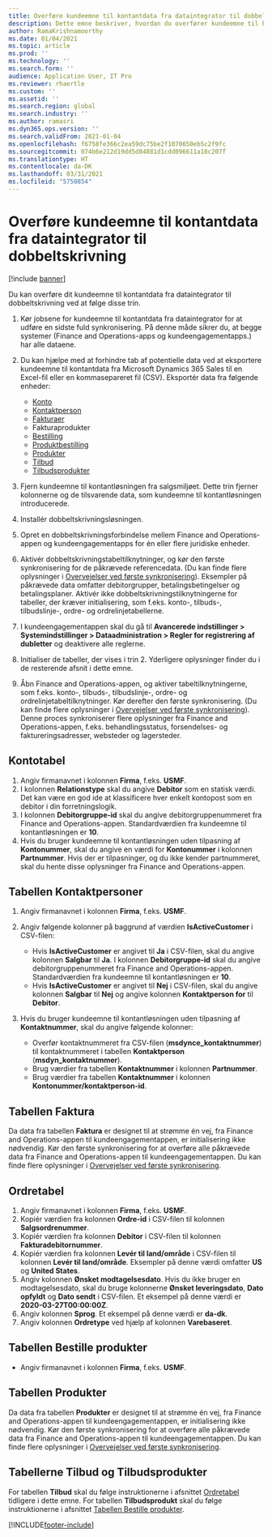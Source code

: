 ```yaml
---
title: Overføre kundeemne til kontantdata fra dataintegrator til dobbeltskrivning
description: Dette emne beskriver, hvordan du overfører kundeemne til kontantdata fra dataintegrator til dobbeltskrivning.
author: RamaKrishnamoorthy
ms.date: 01/04/2021
ms.topic: article
ms.prod: ''
ms.technology: ''
ms.search.form: ''
audience: Application User, IT Pro
ms.reviewer: rhaertle
ms.custom: ''
ms.assetid: ''
ms.search.region: global
ms.search.industry: ''
ms.author: ramasri
ms.dyn365.ops.version: ''
ms.search.validFrom: 2021-01-04
ms.openlocfilehash: f6758fe366c2ea59dc75be2f1070650eb5c2f9fc
ms.sourcegitcommit: 074b6e212d19dd5d84881d1cdd096611a18c207f
ms.translationtype: HT
ms.contentlocale: da-DK
ms.lasthandoff: 03/31/2021
ms.locfileid: "5750854"
---
```

# <a name="migrate-prospect-to-cash-data-from-data-integrator-to-dual-write"></a>Overføre kundeemne til kontantdata fra dataintegrator til dobbeltskrivning

[!include [banner](../../includes/banner.md)]

Du kan overføre dit kundeemne til kontantdata fra dataintegrator til dobbeltskrivning ved at følge disse trin.

1. Kør jobsene for kundeemne til kontantdata fra dataintegrator for at udføre en sidste fuld synkronisering. På denne måde sikrer du, at begge systemer (Finance and Operations-apps og kundeengagementapps.) har alle dataene.
2. Du kan hjælpe med at forhindre tab af potentielle data ved at eksportere kundeemne til kontantdata fra Microsoft Dynamics 365 Sales til en Excel-fil eller en kommasepareret fil (CSV). Eksportér data fra følgende enheder:

    - [Konto](#account-table)
    - [Kontaktperson](#contact-table)
    - [Fakturaer](#invoice-table)
    - Fakturaprodukter
    - [Bestilling](#order-table)
    - [Produktbestilling](#order-products-table)
    - [Produkter](#products-table)
    - [Tilbud](#quote-and-quote-product-tables)
    - [Tilbudsprodukter](#quote-and-quote-product-tables)

3. Fjern kundeemne til kontantløsningen fra salgsmiljøet. Dette trin fjerner kolonnerne og de tilsvarende data, som kundeemne til kontantløsningen introducerede.
4. Installér dobbeltskrivningsløsningen.
5. Opret en dobbeltskrivningsforbindelse mellem Finance and Operations-appen og kundeengagementapps for én eller flere juridiske enheder.
6. Aktivér dobbeltskrivningstabeltilknytninger, og kør den første synkronisering for de påkrævede referencedata. (Du kan finde flere oplysninger i [Overvejelser ved første synkronisering](initial-sync-guidance.md)). Eksempler på påkrævede data omfatter debitorgrupper, betalingsbetingelser og betalingsplaner. Aktivér ikke dobbeltskrivningstilknytningerne for tabeller, der kræver initialisering, som f.eks. konto-, tilbuds-, tilbudslinje-, ordre- og ordrelinjetabellerne.
7. I kundeengagementappen skal du gå til **Avancerede indstillinger \> Systemindstillinger \> Dataadministration \> Regler for registrering af dubletter** og deaktivere alle reglerne.
8. Initialiser de tabeller, der vises i trin 2. Yderligere oplysninger finder du i de resterende afsnit i dette emne.
9. Åbn Finance and Operations-appen, og aktiver tabeltilknytningerne, som f.eks. konto-, tilbuds-, tilbudslinje-, ordre- og ordrelinjetabeltilknytninger. Kør derefter den første synkronisering. (Du kan finde flere oplysninger i [Overvejelser ved første synkronisering](initial-sync-guidance.md)). Denne proces synkroniserer flere oplysninger fra Finance and Operations-appen, f.eks. behandlingsstatus, forsendelses- og faktureringsadresser, websteder og lagersteder.

## <a name="account-table"></a>Kontotabel

1. Angiv firmanavnet i kolonnen **Firma**, f.eks. **USMF**.
2. I kolonnen **Relationstype** skal du angive **Debitor** som en statisk værdi. Det kan være en god ide at klassificere hver enkelt kontopost som en debitor i din forretningslogik.
3. I kolonnen **Debitorgruppe-id** skal du angive debitorgruppenummeret fra Finance and Operations-appen. Standardværdien fra kundeemne til kontantløsningen er **10**.
4. Hvis du bruger kundeemne til kontantløsningen uden tilpasning af **Kontonummer**, skal du angive en værdi for **Kontonummer** i kolonnen **Partnummer**. Hvis der er tilpasninger, og du ikke kender partnummeret, skal du hente disse oplysninger fra Finance and Operations-appen.

## <a name="contact-table"></a>Tabellen Kontaktpersoner

1. Angiv firmanavnet i kolonnen **Firma**, f.eks. **USMF**.
2. Angiv følgende kolonner på baggrund af værdien **IsActiveCustomer** i CSV-filen:

    - Hvis **IsActiveCustomer** er angivet til **Ja** i CSV-filen, skal du angive kolonnen **Salgbar** til **Ja**. I kolonnen **Debitorgruppe-id** skal du angive debitorgruppenummeret fra Finance and Operations-appen. Standardværdien fra kundeemne til kontantløsningen er **10**.
    - Hvis **IsActiveCustomer** er angivet til **Nej** i CSV-filen, skal du angive kolonnen **Salgbar** til **Nej** og angive kolonnen **Kontaktperson for** til **Debitor**.

3. Hvis du bruger kundeemne til kontantløsningen uden tilpasning af **Kontaktnummer**, skal du angive følgende kolonner:

    - Overfør kontaktnummeret fra CSV-filen (**msdynce\_kontaktnummer**) til kontaktnummeret i tabellen **Kontaktperson** (**msdyn\_kontaktnummer**).
    - Brug værdier fra tabellen **Kontaktnummer** i kolonnen **Partnummer**.
    - Brug værdier fra tabellen **Kontaktnummer** i kolonnen **Kontonummer/kontaktperson-id**.

## <a name="invoice-table"></a>Tabellen Faktura

Da data fra tabellen **Faktura** er designet til at strømme én vej, fra Finance and Operations-appen til kundeengagementappen, er initialisering ikke nødvendig. Kør den første synkronisering for at overføre alle påkrævede data fra Finance and Operations-appen til kundeengagementappen. Du kan finde flere oplysninger i [Overvejelser ved første synkronisering](initial-sync-guidance.md).

## <a name="order-table"></a>Ordretabel

1. Angiv firmanavnet i kolonnen **Firma**, f.eks. **USMF**.
2. Kopiér værdien fra kolonnen **Ordre-id** i CSV-filen til kolonnen **Salgsordrenummer**.
3. Kopiér værdien fra kolonnen **Debitor** i CSV-filen til kolonnen **Fakturadebitornummer**.
4. Kopiér værdien fra kolonnen **Levér til land/område** i CSV-filen til kolonnen **Levér til land/område**. Eksempler på denne værdi omfatter **US** og **United States**.
5. Angiv kolonnen **Ønsket modtagelsesdato**. Hvis du ikke bruger en modtagelsesdato, skal du bruge kolonnerne **Ønsket leveringsdato**, **Dato opfyldt** og **Dato sendt** i CSV-filen. Et eksempel på denne værdi er **2020-03-27T00:00:00Z**.
6. Angiv kolonnen **Sprog**. Et eksempel på denne værdi er **da-dk**.
7. Angiv kolonnen **Ordretype** ved hjælp af kolonnen **Varebaseret**.

## <a name="order-products-table"></a>Tabellen Bestille produkter

- Angiv firmanavnet i kolonnen **Firma**, f.eks. **USMF**.

## <a name="products-table"></a>Tabellen Produkter

Da data fra tabellen **Produkter** er designet til at strømme én vej, fra Finance and Operations-appen til kundeengagementappen, er initialisering ikke nødvendig. Kør den første synkronisering for at overføre alle påkrævede data fra Finance and Operations-appen til kundeengagementappen. Du kan finde flere oplysninger i [Overvejelser ved første synkronisering](initial-sync-guidance.md).

## <a name="quote-and-quote-product-tables"></a>Tabellerne Tilbud og Tilbudsprodukter

For tabellen **Tilbud** skal du følge instruktionerne i afsnittet [Ordretabel](#order-table) tidligere i dette emne. For tabellen **Tilbudsprodukt** skal du følge instruktionerne i afsnittet [Tabellen Bestille produkter](#order-products-table).


[!INCLUDE[footer-include](../../../../includes/footer-banner.md)]